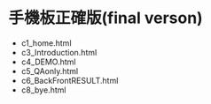 # 手機板正確版(final verson)
* c1_home.html	
* c3_Introduction.html	
* c4_DEMO.html	
* c5_QAonly.html	
* c6_BackFrontRESULT.html	
* c8_bye.html 
